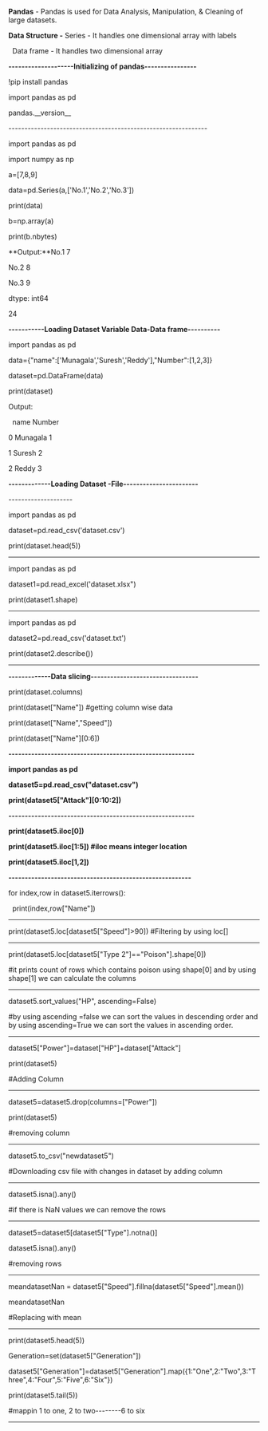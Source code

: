 **Pandas** - Pandas is used for Data Analysis, Manipulation, \& Cleaning of large datasets.

**Data Structure -** Series - It handles one dimensional array with labels

&nbsp;		 Data frame - It handles two dimensional array

**--------------------Initializing of pandas----------------**

!pip install pandas

import pandas as pd

pandas.\_\_version\_\_

\--------------------------------------------------------------

import pandas as pd

import numpy as np

a=\[7,8,9]

data=pd.Series(a,\['No.1','No.2','No.3'])

print(data)

b=np.array(a)

print(b.nbytes)

**Output:**No.1    7

No.2    8

No.3    9

dtype: int64

24

**-----------Loading Dataset Variable Data-Data frame----------**

import pandas as pd

data={"name":\['Munagala','Suresh','Reddy'],"Number":\[1,2,3]}

dataset=pd.DataFrame(data)

print(dataset)

Output:

&nbsp;      name  Number

0  Munagala       1

1    Suresh       2

2     Reddy       3

**-------------Loading Dataset -File-----------------------**

\--------------------

import pandas as pd

dataset=pd.read\_csv('dataset.csv')

print(dataset.head(5))

---------------------

import pandas as pd

dataset1=pd.read\_excel('dataset.xlsx")

print(dataset1.shape)

---------------------

import pandas as pd

dataset2=pd.read\_csv('dataset.txt')

print(dataset2.describe())

---------------------

**-------------Data slicing---------------------------------**



print(dataset.columns)

print(dataset\["Name"])		#getting column wise data

print(dataset\["Name","Speed"])

print(dataset\["Name"]\[0:6])

**---------------------------------------------------------**

**import pandas as pd**

**dataset5=pd.read\_csv("dataset.csv")**

**print(dataset5\["Attack"]\[0:10:2])**

**---------------------------------------------------------**

**print(dataset5.iloc\[0])**

**print(dataset5.iloc\[1:5])	#iloc means integer location**

**print(dataset5.iloc\[1,2])**

**--------------------------------------------------------**

for index,row in dataset5.iterrows():

&nbsp; print(index,row\["Name"])

--------------------------------------------------------

print(dataset5.loc\[dataset5\["Speed"]>90])    #Filtering by using loc\[]

--------------------------------------------------------



print(dataset5.loc\[dataset5\["Type 2"]=="Poison"].shape\[0])

\#it prints count of rows which contains poison using shape\[0] and by using shape\[1] we can calculate the columns

--------------------------------------------------------

dataset5.sort\_values("HP", ascending=False)

\#by using ascending =false we can sort the values in descending order and by using ascending=True we can sort the values in ascending order.

-----------------------------------------------------------

dataset5\["Power"]=dataset\["HP"]+dataset\["Attack"]

print(dataset5)

\#Adding Column

-----------------------------------------------------------

dataset5=dataset5.drop(columns=\["Power"])

print(dataset5)

\#removing column

-----------------------------------------------------------

dataset5.to\_csv("newdataset5")

\#Downloading csv file with changes in dataset by adding column

-----------------------------------------------------------

dataset5.isna().any()

\#if there is NaN values we can remove the rows

----------------------------------------------------------

dataset5=dataset5\[dataset5\["Type"].notna()]

dataset5.isna().any()

\#removing rows

----------------------------------------------------

meandatasetNan = dataset5\["Speed"].fillna(dataset5\["Speed"].mean())

meandatasetNan

\#Replacing with mean

----------------------------------------------------

print(dataset5.head(5))

Generation=set(dataset5\["Generation"])

dataset5\["Generation"]=dataset5\["Generation"].map({1:"One",2:"Two",3:"Three",4:"Four",5:"Five",6:"Six"})

print(dataset5.tail(5))

\#mappin 1 to one, 2 to two--------6 to six

--------------------------------------------------------















